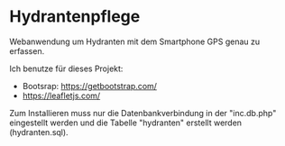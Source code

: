 # Hydrantenpflege
Webanwendung um Hydranten mit dem Smartphone GPS genau zu erfassen.

Ich benutze für dieses Projekt:

* Bootsrap: https://getbootstrap.com/
* https://leafletjs.com/

Zum Installieren muss nur die Datenbankverbindung in der "inc.db.php" eingestellt werden und die Tabelle "hydranten" erstellt werden (hydranten.sql).
